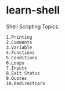 # learn-shell

Shell Scripting Topics.

```text
1.Printing
2.Comments
3.Variable
4.Functions
5.Conditions
6.Loops
7.Inputs
8.Exit Status
9.Quotes
10.Redirectiors
```
